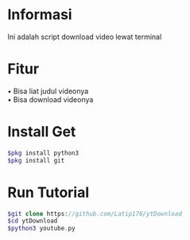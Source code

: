 # Informasi
Ini adalah script download video lewat terminal
# Fitur
• Bisa liat judul videonya<br>
• Bisa download videonya
# Install Get
```PHP
$pkg install python3
$pkg install git
```
# Run Tutorial
```PHP
$git clone https://github.com/Latip176/ytDownload
$cd ytDownload
$python3 youtube.py
```
